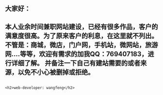 <h2>大家好：</h2>

<h2>本人业余时间兼职网站建设，已经有很多作品，客户的满意度很高。为了原来客户的利息，在这里就不列出。不管是：商城，微店，门户网，手机站，微网站，旅游网....等等，欢迎有需求的加我QQ：769407183，进行详细了解。 并备注一下自己有建站需要的或者来源，以免不小心被删掉或拒绝。</h2>
      
                                                                                       <h2>web-developer: wangfeng</h2>
      
      
